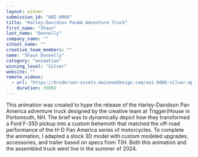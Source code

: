 ```yaml
---
layout: winner
submission_id: "ANI-0006"
title: "Harley-Davidson PanAm Adventure Truck"
first_name: "Shaun"
last_name: "Donnelly"
company_name: ""
school_name: ""
creative_team_members: ""
name: "Shaun Donnelly"
category: "animation"
winning_level: "Silver"
website: ""
remote_videos:
  - url: "https://broderson-assets.maineaddesign.com/ani-0006-silver.mp4"
    duration: 35002
---
```


This animation was created to hype the release of the Harley-Davidson Pan America adventure truck designed by the creative team at Trigger(House in Portsmouth, NH. The brief was to dynamically depict how they transformed a Ford F-350 pickup into a custom behemoth that matched the off-road performance of the H-D Pan America series of motorcycles. To complete the animation, I adapted a stock 3D model with custom modeled upgrades, accessories, and trailer based on specs from T(H. Both this animation and the assembled truck went live in the summer of 2024.

